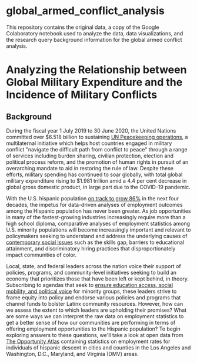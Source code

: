# global_armed_conflict_analysis
This repository contains the original data, a copy of the Google Colaboratory notebook used to analyze the data, data visualizations, and the research query background information for the global armed conflict analysis.

# Analyzing the Relationship between Global Military Expenditure and the Incidence of Military Conflicts 

## Background
During the fiscal year 1 July 2019 to 30 June 2020, the United Nations committed over $6.518 billion to sustaining [UN Peacekeeping operations](https://peacekeeping.un.org/en/what-is-peacekeeping), a multilaternal initiative which helps host countries engaged in military conflict "navigate the difficult path from conflict to peace" through a range of services including burden sharing, civilian protection, election and political process reform, and the promotion of human rights in pursuit of an overarching mandate to aid in restoring the rule of law. Despite these efforts, military spending has continued to soar globally, with total global military expenditure rising to $1.981 trillion amid a 4.4 per cent decrease in global gross domestic product, in large part due to the COVID-19 pandemic.


With the U.S. hispanic population [on track to grow 86%](https://www.brookings.edu/blog/the-avenue/2018/03/14/the-us-will-become-minority-white-in-2045-census-projects/) in the next four decades, the impetus for data-driven analyses of employment outcomes among the Hispanic population has never been greater. As job opportunities in many of the fastest-growing industries increasingly require more than a high school diploma, comparative analyses of employment statistics among U.S. minority populations will become increasingly important and relevant to policymakers seeking to understand and address the underlying causes of [contemporary social issues](https://www.shrm.org/hr-today/public-policy/hr-public-policy-issues/Documents/15-0746%20CHCI_Research_Report_FNL.pdf) such as the skills gap, barriers to educational attainment, and discriminatory hiring practices that disproportionately impact communities of color.

Local, state, and federal leaders across the nation voice their support of policies, programs, and community-level initiatives seeking to build an economy that prioritizes those that have been left or kept behind, in theory. Subscribing to agendas that seek to [ensure education access, social mobility, and political voice](https://dornsife.usc.edu/assets/sites/1411/docs/USC_ERI_no-going-back_policy_report.pdf) for minority groups, these leaders strive to frame equity into policy and endorse various policies and programs that channel funds to bolster Latinx community resources. However, how can we assess the extent to which leaders are upholding their promises? What are some ways we can interpret the raw data on employment statistics to get a better sense of how our communities are performing in terms of offering employment opportunities to the Hispanic population? To begin exploring answers to these questions, we'll take a look at open data from [The Opportunity Atlas](https://www.opportunityatlas.org) containing statistics on employment rates for individuals of hispanic descent in cities and counties in the Los Angeles and Washington, D.C., Maryland, and Virginia (DMV) areas.
